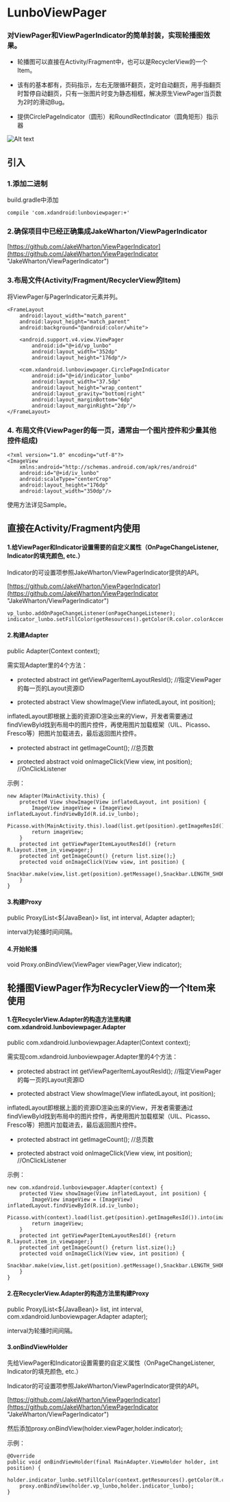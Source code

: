 ﻿# LunboViewPager
### 对ViewPager和ViewPagerIndicator的简单封装，实现轮播图效果。

- 轮播图可以直接在Activity/Fragment中，也可以是RecyclerView的一个Item。

- 该有的基本都有，页码指示，左右无限循环翻页，定时自动翻页，用手指翻页时暂停自动翻页，只有一张图片时变为静态相框，解决原生ViewPager当页数为2时的滑动Bug。

- 提供CirclePageIndicator（圆形）和RoundRectIndicator（圆角矩形）指示器

![Alt text](https://raw.githubusercontent.com/xingda920813/LunboViewPager/master/video.gif)

## 引入
### 1.添加二进制

build.gradle中添加

    compile 'com.xdandroid:lunboviewpager:+'

### 2.确保项目中已经正确集成JakeWharton/ViewPagerIndicator

[https://github.com/JakeWharton/ViewPagerIndicator](https://github.com/JakeWharton/ViewPagerIndicator "JakeWharton/ViewPagerIndicator")

### 3.布局文件(Activity/Fragment/RecyclerView的Item)

将ViewPager与PagerIndicator元素并列。

	<FrameLayout
    	android:layout_width="match_parent"
    	android:layout_height="match_parent"
    	android:background="@android:color/white">
    
    	<android.support.v4.view.ViewPager
    		android:id="@+id/vp_lunbo"
    		android:layout_width="352dp"
    		android:layout_height="176dp"/>
    
    	<com.xdandroid.lunboviewpager.CirclePageIndicator
    		android:id="@+id/indicator_lunbo"
    		android:layout_width="37.5dp"
    		android:layout_height="wrap_content"
    		android:layout_gravity="bottom|right"
    		android:layout_marginBottom="6dp"
    		android:layout_marginRight="2dp"/>
    </FrameLayout>
    
### 4. 布局文件(ViewPager的每一页，通常由一个图片控件和少量其他控件组成)

	<?xml version="1.0" encoding="utf-8"?>
	<ImageView
   		xmlns:android="http://schemas.android.com/apk/res/android"
  		android:id="@+id/iv_lunbo"
    	android:scaleType="centerCrop"
    	android:layout_height="176dp"
    	android:layout_width="350dp"/>

使用方法详见Sample。

## 直接在Activity/Fragment内使用

#### 1.给ViewPager和Indicator设置需要的自定义属性（OnPageChangeListener, Indicator的填充颜色, etc.）

Indicator的可设置项参照JakeWharton/ViewPagerIndicator提供的API。

[https://github.com/JakeWharton/ViewPagerIndicator](https://github.com/JakeWharton/ViewPagerIndicator "JakeWharton/ViewPagerIndicator")

	vp_lunbo.addOnPageChangeListener(onPageChangeListener);
    indicator_lunbo.setFillColor(getResources().getColor(R.color.colorAccent));

#### 2.构建Adapter

public Adapter(Context context);

需实现Adapter里的4个方法：

- protected abstract int getViewPagerItemLayoutResId();		//指定ViewPager的每一页的Layout资源ID

- protected abstract View showImage(View inflatedLayout, int position);

inflatedLayout即根据上面的资源ID渲染出来的View，开发者需要通过findViewById找到布局中的图片控件，再使用图片加载框架（UIL、Picasso、Fresco等）把图片加载进去，最后返回图片控件。

- protected abstract int getImageCount();	//总页数

- protected abstract void onImageClick(View view, int position);		//OnClickListener

示例：

	new Adapter(MainActivity.this) {
        protected View showImage(View inflatedLayout, int position) {
            ImageView imageView = (ImageView) inflatedLayout.findViewById(R.id.iv_lunbo);
            Picasso.with(MainActivity.this).load(list.get(position).getImageResId()).into(imageView);
            return imageView;
        }
        protected int getViewPagerItemLayoutResId() {return R.layout.item_in_viewpager;}
        protected int getImageCount() {return list.size();}
        protected void onImageClick(View view, int position) {
			Snackbar.make(view,list.get(position).getMessage(),Snackbar.LENGTH_SHORT).show();
		}
    }

#### 3.构建Proxy

public Proxy(List<${JavaBean}> list, int interval, Adapter adapter);

interval为轮播时间间隔。

#### 4.开始轮播

void Proxy.onBindView(ViewPager viewPager,View indicator);

## 轮播图ViewPager作为RecyclerView的一个Item来使用

#### 1.在RecyclerView.Adapter的构造方法里构建com.xdandroid.lunboviewpager.Adapter

public com.xdandroid.lunboviewpager.Adapter(Context context);

需实现com.xdandroid.lunboviewpager.Adapter里的4个方法：

- protected abstract int getViewPagerItemLayoutResId();		//指定ViewPager的每一页的Layout资源ID

- protected abstract View showImage(View inflatedLayout, int position);

inflatedLayout即根据上面的资源ID渲染出来的View，开发者需要通过findViewById找到布局中的图片控件，再使用图片加载框架（UIL、Picasso、Fresco等）把图片加载进去，最后返回图片控件。

- protected abstract int getImageCount();	//总页数

- protected abstract void onImageClick(View view, int position);		//OnClickListener

示例：

	new com.xdandroid.lunboviewpager.Adapter(context) {
        protected View showImage(View inflatedLayout, int position) {
            ImageView imageView = (ImageView) inflatedLayout.findViewById(R.id.iv_lunbo);
            Picasso.with(context).load(list.get(position).getImageResId()).into(imageView);
            return imageView;
        }
        protected int getViewPagerItemLayoutResId() {return R.layout.item_in_viewpager;}
        protected int getImageCount() {return list.size();}
        protected void onImageClick(View view, int position) {
			Snackbar.make(view,list.get(position).getMessage(),Snackbar.LENGTH_SHORT).show();
		}
    }

#### 2.在RecyclerView.Adapter的构造方法里构建Proxy

public Proxy(List<${JavaBean}> list, int interval, com.xdandroid.lunboviewpager.Adapter adapter);

interval为轮播时间间隔。

#### 3.onBindViewHolder

先给ViewPager和Indicator设置需要的自定义属性（OnPageChangeListener, Indicator的填充颜色, etc.）

Indicator的可设置项参照JakeWharton/ViewPagerIndicator提供的API。

[https://github.com/JakeWharton/ViewPagerIndicator](https://github.com/JakeWharton/ViewPagerIndicator "JakeWharton/ViewPagerIndicator")

然后添加proxy.onBindView(holder.viewPager,holder.indicator);

示例：

	@Override
    public void onBindViewHolder(final MainAdapter.ViewHolder holder, int position) {
        holder.indicator_lunbo.setFillColor(context.getResources().getColor(R.color.colorAccent));
        proxy.onBindView(holder.vp_lunbo,holder.indicator_lunbo);
    }

